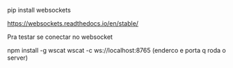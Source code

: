 pip install websockets

https://websockets.readthedocs.io/en/stable/

Pra testar se conectar no websocket

npm install -g wscat
wscat -c ws://localhost:8765 (enderco e porta q roda o server)
